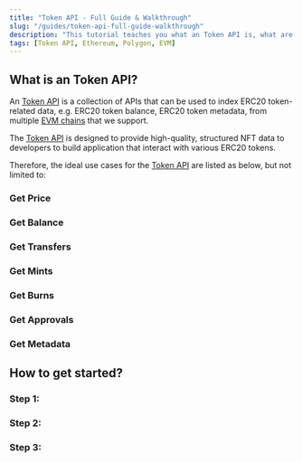 ```yaml
---
title: "Token API - Full Guide & Walkthrough"
slug: "/guides/token-api-full-guide-walkthrough"
description: "This tutorial teaches you what an Token API is, what are some of its most common use cases, and how to use it within your tech stack."
tags: [Token API, Ethereum, Polygon, EVM]
---
```


## What is an Token API?

An [Token API](https://moralis.io/api/token/) is a collection of APIs that can be used to index ERC20 token-related data, e.g. ERC20 token balance, ERC20 token metadata, from multiple [EVM chains](/web3-data-api/evm#supported-chains) that we support.

The [Token API](https://moralis.io/api/token/) is designed to provide high-quality, structured NFT data to developers to build application that interact with various ERC20 tokens.

Therefore, the ideal use cases for the [Token API](https://moralis.io/api/token/) are listed as below, but not limited to:

### Get Price



### Get Balance

### Get Transfers

### Get Mints

### Get Burns

### Get Approvals

### Get Metadata

## How to get started?

### Step 1: 

### Step 2: 

### Step 3: